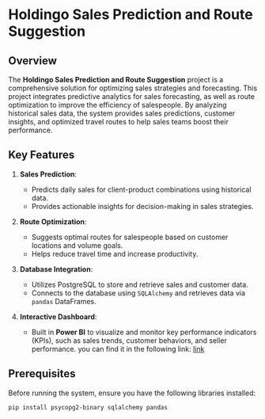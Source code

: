 # Holdingo Sales Prediction and Route Suggestion

## Overview

The **Holdingo Sales Prediction and Route Suggestion** project is a comprehensive solution for optimizing sales strategies and forecasting. This project integrates predictive analytics for sales forecasting, as well as route optimization to improve the efficiency of salespeople. By analyzing historical sales data, the system provides sales predictions, customer insights, and optimized travel routes to help sales teams boost their performance.

## Key Features

1. **Sales Prediction**: 
   - Predicts daily sales for client-product combinations using historical data.
   - Provides actionable insights for decision-making in sales strategies.

2. **Route Optimization**:
   - Suggests optimal routes for salespeople based on customer locations and volume goals.
   - Helps reduce travel time and increase productivity.

3. **Database Integration**:
   - Utilizes PostgreSQL to store and retrieve sales and customer data.
   - Connects to the database using `SQLAlchemy` and retrieves data via `pandas` DataFrames.

4. **Interactive Dashboard**:
   - Built in **Power BI** to visualize and monitor key performance indicators (KPIs), such as sales trends, customer behaviors, and seller performance.
     you can find it in the following link: [link](https://app.powerbi.com/view?r=eyJrIjoiYjdjOGUxY2MtNWVkNi00NGI0LThmMTAtYzA2M2U5ZWM5N2FkIiwidCI6IjhiYjA1YjAwLTdmNDgtNDc4NS05NjgwLTkzYjgwYTM0NTVhNSJ9)

## Prerequisites

Before running the system, ensure you have the following libraries installed:

```bash
pip install psycopg2-binary sqlalchemy pandas

